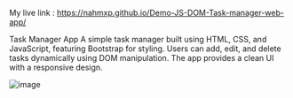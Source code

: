My live link : https://nahmxp.github.io/Demo-JS-DOM-Task-manager-web-app/

Task Manager App
A simple task manager built using HTML, CSS, and JavaScript, featuring Bootstrap for styling. Users can add, edit, and delete tasks dynamically using DOM manipulation. The app provides a clean UI with a responsive design.

![image](https://github.com/user-attachments/assets/525ba25c-8e13-4a9c-837b-71845f442a54)
